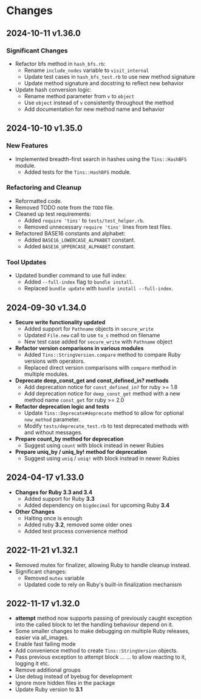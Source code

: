 # Changes

## 2024-10-11 v1.36.0

### Significant Changes

* Refactor bfs method in `hash_bfs.rb`:
  + Rename `include_nodes` variable to `visit_internal`
  + Update test cases in `hash_bfs_test.rb` to use new method signature
  + Update method signature and docstring to reflect new behavior
* Update hash conversion logic:
  + Rename method parameter from `v` to `object`
  + Use `object` instead of `v` consistently throughout the method
  + Add documentation for new method name and behavior

## 2024-10-10 v1.35.0

### New Features
* Implemented breadth-first search in hashes using the `Tins::HashBFS` module.
  + Added tests for the `Tins::HashBFS` module.

### Refactoring and Cleanup
* Reformatted code.
* Removed TODO note from the `TODO` file.
* Cleaned up test requirements:
  - Added `require 'tins'` to `tests/test_helper.rb`.
  - Removed unnecessary `require 'tins'` lines from test files.
* Refactored BASE16 constants and alphabet:
  + Added `BASE16_LOWERCASE_ALPHABET` constant.
  + Added `BASE16_UPPERCASE_ALPHABET` constant.

### Tool Updates
* Updated bundler command to use full index:
  - Added `--full-index` flag to `bundle install`.
  - Replaced `bundle update` with `bundle install --full-index`.

## 2024-09-30 v1.34.0

* **Secure write functionality updated**
  + Added support for `Pathname` objects in `secure_write`
  + Updated `File.new` call to use `to_s` method on filename
  + New test case added for `secure_write` with `Pathname` object
* **Refactor version comparisons in various modules**
  + Added `Tins::StringVersion.compare` method to compare Ruby versions with operators.
  + Replaced direct version comparisons with `compare` method in multiple modules.
* **Deprecate deep_const_get and const_defined_in? methods**
  + Add deprecation notice for `const_defined_in?` for ruby >= 1.8
  + Add deprecation notice for `deep_const_get` method with a new method name `const_get` for ruby >= 2.0
* **Refactor deprecation logic and tests**
  + Update `Tins::Deprecate#deprecate` method to allow for optional `new_method` parameter.
  + Modify `tests/deprecate_test.rb` to test deprecated methods with and without messages.
* **Prepare count_by method for deprecation**
  + Suggest using `count` with block instead in newer Rubies
* **Prepare uniq_by / uniq_by! method for deprecation**
  + Suggest using `uniq` / `uniq!` with block instead in newer Rubies

## 2024-04-17 v1.33.0

* **Changes for Ruby 3.3 and 3.4**
  + Added support for Ruby **3.3**
  + Added dependency on `bigdecimal` for upcoming Ruby **3.4**
* **Other Changes**
  + Halting once is enough
  + Added ruby **3.2**, removed some older ones
  + Added test process convenience method

## 2022-11-21 v1.32.1

* Removed mutex for finalizer, allowing Ruby to handle cleanup instead.
* Significant changes:
  + Removed `mutex` variable
  + Updated code to rely on Ruby's built-in finalization mechanism

## 2022-11-17 v1.32.0

* **attempt** method now supports passing of previously caught exception into
  the called block to let the handling behaviour depend on it.
* Some smaller changes to make debugging on multiple Ruby releases, easier via
  all_images.
* Enable fast failing mode
* Add convenience method to create `Tins::StringVersion` objects.
* Pass previous exception to attempt block ...
  ... to allow reacting to it, logging it etc.
* Remove additional groups
* Use debug instead of byebug for development
* Ignore more hidden files in the package
* Update Ruby version to **3.1**
